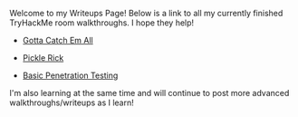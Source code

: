 Welcome to my Writeups Page! Below is a link to all my currently finished TryHackMe room walkthroughs. I hope they help!

* [Gotta Catch Em All](pokemon.md)

* [Pickle Rick](picklerick.md)

* [Basic Penetration Testing](BasicPentesting.md)

I'm also learning at the same time and will continue to post more advanced walkthroughs/writeups as I learn!
